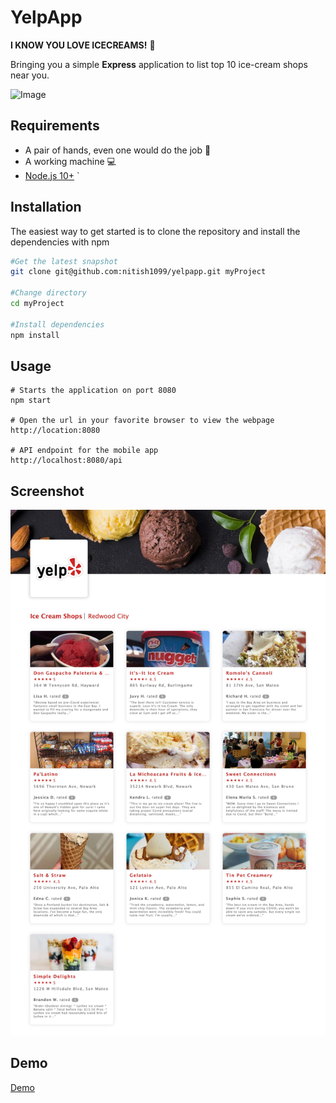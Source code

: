 # YelpApp

**I KNOW YOU LOVE ICECREAMS!** :icecream:

Bringing you a simple **Express** application to list top 10 ice-cream shops near you.

![Image](https://img2.pngio.com/yelp-icon-png-carolina-ready-mix-builders-supply-inc-yelp-icon-png-200_200.png)

## Requirements

- A pair of hands, even one would do the job :open_hands:
- A working machine :computer:
- [Node.js 10+](https://nodejs.org)
`

## Installation

The easiest way to get started is to clone the repository and install the dependencies with npm

```bash
#Get the latest snapshot
git clone git@github.com:nitish1099/yelpapp.git myProject

#Change directory
cd myProject

#Install dependencies
npm install
```

## Usage

```
# Starts the application on port 8080
npm start

# Open the url in your favorite browser to view the webpage
http://location:8080

# API endpoint for the mobile app
http://localhost:8080/api
```

## Screenshot
![Screenshot](./screenshot.png)

## Demo
[Demo](https://www.loom.com/share/a44dc70b584b47d1a30ab31010a9b6d7)